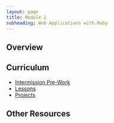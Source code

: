 ```yaml
---
layout: page
title: Module 2
subheading: Web Applications with Ruby
---
```


## Overview

## Curriculum
- [Intermission Pre-Work](./intermission_work/index.md)
- [Lessons](./lessons/index.md)
- [Projects](./projects/index.md)

## Other Resources